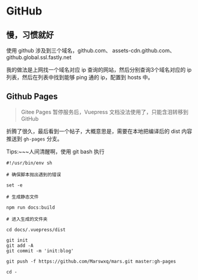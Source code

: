 # GitHub

## 慢，习惯就好

使用 github 涉及到三个域名，github.com、 assets-cdn.github.com、 github.global.ssl.fastly.net

我的做法是上网找一个域名对应 ip 查询的网站，然后分别查询3个域名对应的 ip 列表，然后在列表中找到能够 ping 通的 ip，配置到 hosts 中。

## Github Pages

> Gitee Pages 暂停服务后，Vuepress 文档没法使用了，只能含泪转移到 GitHub

折腾了很久，最后看到一个帖子，大概意思是，需要在本地把编译后的 dist 内容推送到 `gh-pages` 分支。

Tips:~~~人间清醒啊，使用 git bash 执行

```shell
#!/usr/bin/env sh

# 确保脚本抛出遇到的错误

set -e

# 生成静态文件

npm run docs:build

# 进入生成的文件夹

cd docs/.vuepress/dist

git init
git add -A
git commit -m 'init:blog'

git push -f https://github.com/Marswxq/mars.git master:gh-pages

cd -
```
